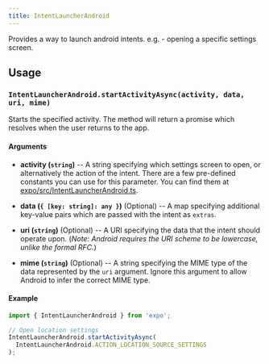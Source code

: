 ```yaml
---
title: IntentLauncherAndroid
---
```


Provides a way to launch android intents. e.g. - opening a specific settings screen.

## Usage

### `IntentLauncherAndroid.startActivityAsync(activity, data, uri, mime)`

Starts the specified activity. The method will return a promise which resolves when the user returns to the app.

#### Arguments

- **activity (`string`)** -- A string specifying which settings screen to open, or alternatively the action of the intent. There are a few pre-defined constants you can use for this parameter. You can find them at [expo/src/IntentLauncherAndroid.ts](https://github.com/expo/expo/blob/master/packages/expo/src/IntentLauncherAndroid/IntentLauncherAndroid.ts).

- **data (`{ [key: string]: any }`)** (Optional) -- A map specifying additional key-value pairs which are passed with the intent as `extras`.

- **uri (`string`)** (Optional) -- A URI specifying the data that the intent should operate upon. (_Note: Android requires the URI scheme to be lowercase, unlike the formal RFC._)

- **mime (`string`)** (Optional) -- A string specifying the MIME type of the data represented by the `uri` argument. Ignore this argument to allow Android to infer the correct MIME type.

#### Example

```javascript
import { IntentLauncherAndroid } from 'expo';

// Open location settings
IntentLauncherAndroid.startActivityAsync(
  IntentLauncherAndroid.ACTION_LOCATION_SOURCE_SETTINGS
);
```
